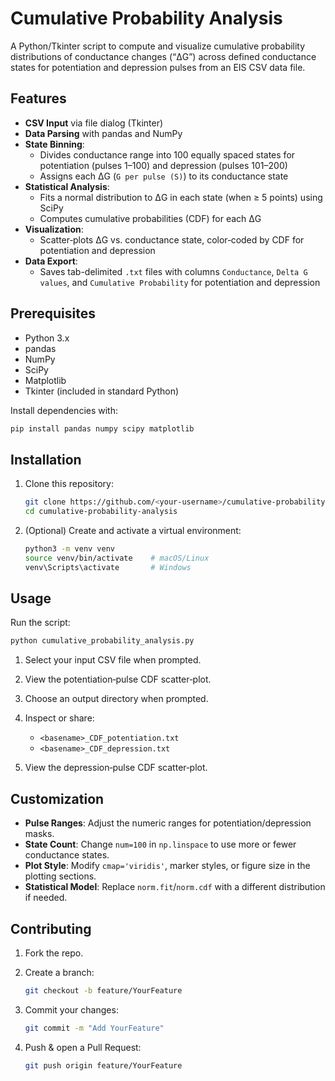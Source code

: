 # Cumulative Probability Analysis

A Python/Tkinter script to compute and visualize cumulative probability distributions of conductance changes (“ΔG”) across defined conductance states for potentiation and depression pulses from an EIS CSV data file.

## Features

- **CSV Input** via file dialog (Tkinter)  
- **Data Parsing** with pandas and NumPy  
- **State Binning**:  
  - Divides conductance range into 100 equally spaced states for potentiation (pulses 1–100) and depression (pulses 101–200)  
  - Assigns each ΔG (`G per pulse (S)`) to its conductance state  
- **Statistical Analysis**:  
  - Fits a normal distribution to ΔG in each state (when ≥ 5 points) using SciPy  
  - Computes cumulative probabilities (CDF) for each ΔG  
- **Visualization**:  
  - Scatter‐plots ΔG vs. conductance state, color‐coded by CDF for potentiation and depression  
- **Data Export**:  
  - Saves tab-delimited `.txt` files with columns `Conductance`, `Delta G values`, and `Cumulative Probability` for potentiation and depression

## Prerequisites

- Python 3.x  
- pandas  
- NumPy  
- SciPy  
- Matplotlib  
- Tkinter (included in standard Python)

Install dependencies with:
```bash
pip install pandas numpy scipy matplotlib
````

## Installation

1. Clone this repository:

   ```bash
   git clone https://github.com/<your-username>/cumulative-probability-analysis.git
   cd cumulative-probability-analysis
   ```
2. (Optional) Create and activate a virtual environment:

   ```bash
   python3 -m venv venv
   source venv/bin/activate    # macOS/Linux
   venv\Scripts\activate       # Windows
   ```

## Usage

Run the script:

```bash
python cumulative_probability_analysis.py
```

1. Select your input CSV file when prompted.
2. View the potentiation‐pulse CDF scatter‐plot.
3. Choose an output directory when prompted.
4. Inspect or share:

   * `<basename>_CDF_potentiation.txt`
   * `<basename>_CDF_depression.txt`
5. View the depression‐pulse CDF scatter‐plot.

## Customization

* **Pulse Ranges**: Adjust the numeric ranges for potentiation/depression masks.
* **State Count**: Change `num=100` in `np.linspace` to use more or fewer conductance states.
* **Plot Style**: Modify `cmap='viridis'`, marker styles, or figure size in the plotting sections.
* **Statistical Model**: Replace `norm.fit`/`norm.cdf` with a different distribution if needed.

## Contributing

1. Fork the repo.
2. Create a branch:

   ```bash
   git checkout -b feature/YourFeature
   ```
3. Commit your changes:

   ```bash
   git commit -m "Add YourFeature"
   ```
4. Push & open a Pull Request:

   ```bash
   git push origin feature/YourFeature
   ```

